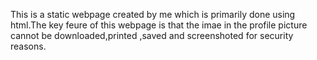 This is a static webpage created by me which is primarily done using html.The key feure of this webpage is that the imae in the profile picture cannot be downloaded,printed ,saved and screenshoted for security reasons.
